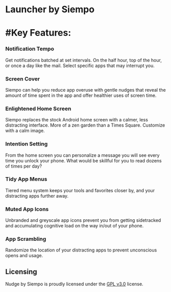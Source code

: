 # Launcher by Siempo


# #Key Features:

### Notification Tempo
Get notifications batched at set intervals. On the half hour, top of the hour, or once a day like the mail. Select specific apps that may interrupt you.

### Screen Cover
Siempo can help you reduce app overuse with gentle nudges that reveal the amount of time spent in the app and offer healthier uses of screen time. 

### Enlightened Home Screen
Siempo replaces the stock Android home screen with a calmer, less distracting interface. More of a zen garden than a Times Square. Customize with a calm image.

### Intention Setting
From the home screen you can personalize a message you will see every time you unlock your phone. What would be skillful for you to read dozens of times per day?

### Tidy App Menus
Tiered menu system keeps your tools and favorites closer by, and your distracting apps further away. 

### Muted App Icons
Unbranded and greyscale app icons prevent you from getting sidetracked and accumulating cognitive load on the way in/out of your phone.

### App Scrambling
Randomize the location of your distracting apps to prevent unconscious opens and usage.


Licensing 
---------------------

Nudge by Siempo is proudly licensed under the [GPL v3.0](https://www.gnu.org/licenses/gpl-3.0.txt) license.

